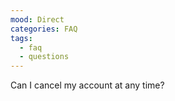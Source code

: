 ```yaml
---
mood: Direct
categories: FAQ
tags:
  - faq
  - questions
---
```

Can I cancel my account at any time?